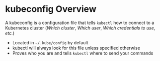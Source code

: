 # kubeconfig Overview

A kubeconfig is a configuration file that tells `kubectl` how to connect to a Kubernetes cluster (*Which cluster*, *Which user*, *Which credentials to use*, *etc.*)

* Located in `~/.kube/config` by default
* kubectl will always look for this file unless specified otherwise
* Proves who you are and tells `kubectl` where to send your commands